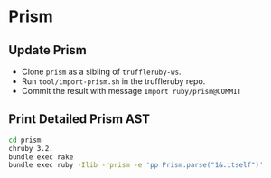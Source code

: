 # Prism

## Update Prism

* Clone `prism` as a sibling of `truffleruby-ws`.
* Run `tool/import-prism.sh` in the truffleruby repo.
* Commit the result with message `Import ruby/prism@COMMIT`

## Print Detailed Prism AST

```bash
cd prism
chruby 3.2.
bundle exec rake
bundle exec ruby -Ilib -rprism -e 'pp Prism.parse("1&.itself")'
```
